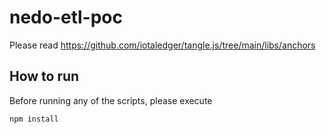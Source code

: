 # nedo-etl-poc

Please read https://github.com/iotaledger/tangle.js/tree/main/libs/anchors

## How to run

Before running any of the scripts, please execute 

```
npm install
``` 
